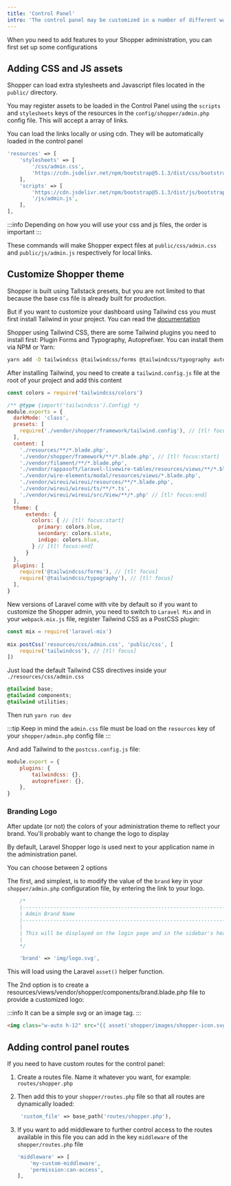 ```yaml
---
title: 'Control Panel'
intro: 'The control panel may be customized in a number of different ways. You may add new pages, menus, a stylesheet, or maybe you just want to add some arbitrary Javascript.'
---
```

When you need to add features to your Shopper administration, you can first set up some configurations

## Adding CSS and JS assets

Shopper can load extra stylesheets and Javascript files located in the `public/` directory.

You may register assets to be loaded in the Control Panel using the `scripts` and `stylesheets` keys of the resources in the `config/shopper/admin.php` config file. This will accept a array of links.

You can load the links locally or using cdn. They will be automatically loaded in the control panel

``` php
'resources' => [
	'stylesheets' => [
    	'/css/admin.css',
		'https://cdn.jsdelivr.net/npm/bootstrap@5.1.3/dist/css/bootstrap.min.css',
    ],
	'scripts' => [
    	'https://cdn.jsdelivr.net/npm/bootstrap@5.1.3/dist/js/bootstrap.min.js',
		'/js/admin.js',
    ],
],
```

:::info
Depending on how you will use your css and js files, the order is important
:::


These commands will make Shopper expect files at `public/css/admin.css` and `public/js/admin.js` respectively for local links.


## Customize Shopper theme

Shopper is built using Tallstack presets, but you are not limited to that because the base css file is already built for production.

But if you want to customize your dashboard using Tailwind css you must first install Tailwind in your project. You can read the [documentation](https://tailwindcss.com/docs/guides/laravel)

Shopper using Tailwind CSS, there are some Tailwind plugins you need to install first: Plugin Forms and Typography, Autoprefixer. You can install them via NPM or Yarn:

```bash
yarn add -D tailwindcss @tailwindcss/forms @tailwindcss/typography autoprefixer
```

After installing Tailwind, you need to create a `tailwind.config.js` file at the root of your project and add this content

```js
const colors = require('tailwindcss/colors')

/** @type {import('tailwindcss').Config} */
module.exports = {
  darkMode: 'class',
  presets: [
    require('./vendor/shopper/framework/tailwind.config'), // [tl! focus]
  ],
  content: [
    './resources/**/*.blade.php',
    './vendor/shopper/framework/**/*.blade.php', // [tl! focus:start]
    './vendor/filament/**/*.blade.php',
    './vendor/rappasoft/laravel-livewire-tables/resources/views/**/*.blade.php',
    './vendor/wire-elements/modal/resources/views/*.blade.php',
    './vendor/wireui/wireui/resources/**/*.blade.php',
    './vendor/wireui/wireui/ts/**/*.ts',
	'./vendor/wireui/wireui/src/View/**/*.php' // [tl! focus:end]
  ],
  theme: {
      extends: {
        colors: { // [tl! focus:start]
          primary: colors.blue,
          secondary: colors.slate,
          indigo: colors.blue,
        } // [tl! focus:end]
      }
  },
  plugins: [
    require('@tailwindcss/forms'), // [tl! focus]
    require('@tailwindcss/typography'), // [tl! focus]
  ],
}
```

New versions of Laravel come with vite by default so if you want to customize the Shopper admin, you need to switch to `Laravel Mix` and in your `webpack.mix.js` file, register Tailwind CSS as a PostCSS plugin:

```js
const mix = require('laravel-mix')
 
mix.postCss('resources/css/admin.css', 'public/css', [
    require('tailwindcss'), // [tl! focus]
])
```

Just load the default Tailwind CSS directives inside your `./resources/css/admin.css`

```css
@tailwind base;
@tailwind components;
@tailwind utilities;
```

Then run `yarn run dev`

:::tip
Keep in mind the `admin.css` file must be load on the `resources` key of your `shopper/admin.php` config file
:::

And add Tailwind to the `postcss.config.js` file:

```js
module.export = {
    plugins: {
        tailwindcss: {},
        autoprefixer: {},
    },
}
```

### Branding Logo

After update (or not) the colors of your administration theme to reflect your brand. You'll probably want to change the logo to display

By default, Laravel Shopper logo is used next to your application name in the administration panel.

You can choose between 2 options

The first, and simplest, is to modify the value of the `brand` key in your `shopper/admin.php` configuration file, by entering the link to your logo.

```php
	/*
    |--------------------------------------------------------------------------
    | Admin Brand Name
    |--------------------------------------------------------------------------
    |
    | This will be displayed on the login page and in the sidebar's header.
    |
    */

    'brand' => 'img/logo.svg',
```

This will load using the Laravel `asset()` helper function.

The 2nd option is to create a resources/views/vendor/shopper/components/brand.blade.php file to provide a customized logo:

:::info
It can be a simple svg or an image tag.
:::

```html
<img class="w-auto h-12" src="{{ asset('shopper/images/shopper-icon.svg') }}" alt="Laravel Shopper" />
```


## Adding control panel routes

If you need to have custom routes for the control panel:

1. Create a routes file. Name it whatever you want, for example: `routes/shopper.php`
2. Then add this to your `shopper/routes.php` file so that all routes are dynamically loaded:
	
    ```php
     'custom_file' => base_path('routes/shopper.php'),
    ```
3. If you want to add middleware to further control access to the routes available in this file you can add in the key `middleware` of the `shopper/routes.php` file

	```php
	'middleware' => [
		'my-custom-middleware', 
		'permission:can-access',
	],
	```